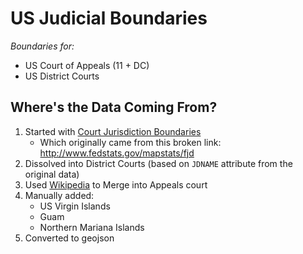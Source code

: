 US Judicial Boundaries
======================

*Boundaries for:*
 - US Court of Appeals (11 + DC)
 - US District Courts

Where's the Data Coming From?
-----------------------------

 1. Started with [Court Jurisdiction Boundaries](http://gis.stackexchange.com/questions/3533/gis-layer-of-usa-state-court-jurisdiction-boundaries)
     - Which originally came from this broken link: http://www.fedstats.gov/mapstats/fjd
 2. Dissolved into District Courts (based on `JDNAME` attribute from the original data)
 3. Used [Wikipedia](http://upload.wikimedia.org/wikipedia/commons/d/df/US_Court_of_Appeals_and_District_Court_map.svg) to Merge into Appeals court
 4. Manually added:
     - US Virgin Islands
     - Guam
     - Northern Mariana Islands
 5. Converted to geojson
